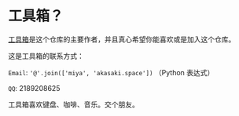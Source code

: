 # 工具箱？

[工具箱](https://github.com/visualDust)是这个仓库的主要作者，并且真心希望你能喜欢或是加入这个仓库。

这是工具箱的联系方式：

`Email`: `'@'.join(['miya', 'akasaki.space'])` （Python 表达式）

`QQ`: 2189208625

工具箱喜欢键盘、咖啡、音乐。交个朋友。

